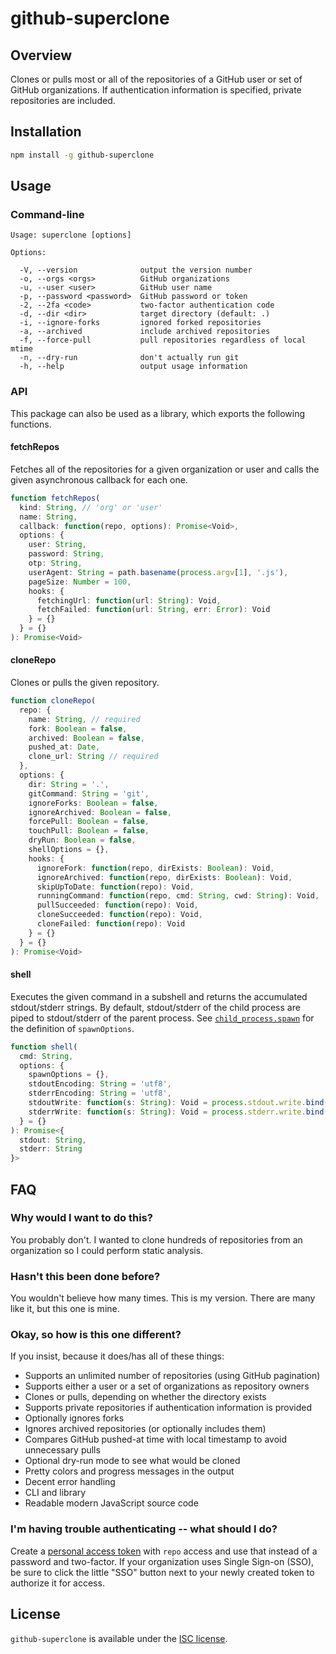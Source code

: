 # github-superclone

## Overview

Clones or pulls most or all of the repositories of a GitHub user or set of GitHub organizations.
If authentication information is specified, private repositories are included.

## Installation

```sh
npm install -g github-superclone
```

## Usage

### Command-line

```
Usage: superclone [options]

Options:

  -V, --version              output the version number
  -o, --orgs <orgs>          GitHub organizations
  -u, --user <user>          GitHub user name
  -p, --password <password>  GitHub password or token
  -2, --2fa <code>           two-factor authentication code
  -d, --dir <dir>            target directory (default: .)
  -i, --ignore-forks         ignored forked repositories
  -a, --archived             include archived repositories
  -f, --force-pull           pull repositories regardless of local mtime
  -n, --dry-run              don't actually run git
  -h, --help                 output usage information
```

### API

This package can also be used as a library, which exports the following functions.

#### fetchRepos

Fetches all of the repositories for a given organization or user
and calls the given asynchronous callback for each one.

```typescript
function fetchRepos(
  kind: String, // 'org' or 'user'
  name: String,
  callback: function(repo, options): Promise<Void>,
  options: {
    user: String,
    password: String,
    otp: String,
    userAgent: String = path.basename(process.argv[1], '.js'),
    pageSize: Number = 100,
    hooks: {
      fetchingUrl: function(url: String): Void,
      fetchFailed: function(url: String, err: Error): Void
    } = {}
  } = {}
): Promise<Void>
```

#### cloneRepo

Clones or pulls the given repository.

```typescript
function cloneRepo(
  repo: {
    name: String, // required
    fork: Boolean = false,
    archived: Boolean = false,
    pushed_at: Date,
    clone_url: String // required
  },
  options: {
    dir: String = '.',
    gitCommand: String = 'git',
    ignoreForks: Boolean = false,
    ignoreArchived: Boolean = false,
    forcePull: Boolean = false,
    touchPull: Boolean = false,
    dryRun: Boolean = false,
    shellOptions = {},
    hooks: {
      ignoreFork: function(repo, dirExists: Boolean): Void,
      ignoreArchived: function(repo, dirExists: Boolean): Void,
      skipUpToDate: function(repo): Void,
      runningCommand: function(repo, cmd: String, cwd: String): Void,
      pullSucceeded: function(repo): Void,
      cloneSucceeded: function(repo): Void,
      cloneFailed: function(repo): Void
    } = {}
  } = {}
): Promise<Void>
```

#### shell

Executes the given command in a subshell and returns the accumulated stdout/stderr strings.
By default, stdout/stderr of the child process are piped to stdout/stderr of the parent process.
See [`child_process.spawn`](https://nodejs.org/api/child_process.html#child_process_child_process_spawn_command_args_options)
for the definition of `spawnOptions`.

```typescript
function shell(
  cmd: String,
  options: {
    spawnOptions = {},
    stdoutEncoding: String = 'utf8',
    stderrEncoding: String = 'utf8',
    stdoutWrite: function(s: String): Void = process.stdout.write.bind(process.stdout),
    stderrWrite: function(s: String): Void = process.stderr.write.bind(process.stderr)
  } = {}
): Promise<{
  stdout: String,
  stderr: String
}>
```

## FAQ

### Why would I want to do this?

You probably don't. I wanted to clone hundreds of repositories from an organization so I could perform static analysis.

### Hasn't this been done before?

You wouldn't believe how many times. This is my version. There are many like it, but this one is mine.

### Okay, so how is this one different?

If you insist, because it does/has all of these things:

- Supports an unlimited number of repositories (using GitHub pagination)
- Supports either a user or a set of organizations as repository owners
- Clones or pulls, depending on whether the directory exists
- Supports private repositories if authentication information is provided
- Optionally ignores forks
- Ignores archived repositories (or optionally includes them)
- Compares GitHub pushed-at time with local timestamp to avoid unnecessary pulls
- Optional dry-run mode to see what would be cloned
- Pretty colors and progress messages in the output
- Decent error handling
- CLI and library
- Readable modern JavaScript source code

### I'm having trouble authenticating -- what should I do?

Create a [personal access token](https://github.com/settings/tokens) with `repo` access
and use that instead of a password and two-factor.
If your organization uses Single Sign-on (SSO), be sure to click the little "SSO" button
next to your newly created token to authorize it for access.

## License

`github-superclone` is available under the [ISC license](LICENSE).
